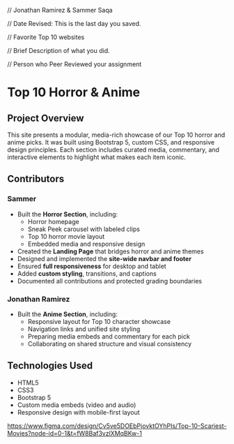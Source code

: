 // Jonathan Ramirez & Sammer Saqa

// Date Revised: This is the last day you saved. 

// Favorite Top 10 websites

// Brief Description of what you did. 

// Person who Peer Reviewed your assignment


# Top 10 Horror & Anime

## Project Overview
This site presents a modular, media-rich showcase of our Top 10 horror and anime picks. It was built using Bootstrap 5, custom CSS, and responsive design principles. Each section includes curated media, commentary, and interactive elements to highlight what makes each item iconic.

## Contributors

### Sammer
- Built the **Horror Section**, including:
  - Horror homepage
  - Sneak Peek carousel with labeled clips
  - Top 10 horror movie layout
  - Embedded media and responsive design
- Created the **Landing Page** that bridges horror and anime themes
- Designed and implemented the **site-wide navbar and footer**
- Ensured **full responsiveness** for desktop and tablet
- Added **custom styling**, transitions, and captions
- Documented all contributions and protected grading boundaries

### Jonathan Ramirez
- Built the **Anime Section**, including:
  - Responsive layout for Top 10 character showcase
  - Navigation links and unified site styling
  - Preparing media embeds and commentary for each pick
  - Collaborating on shared structure and visual consistency

## Technologies Used
- HTML5
- CSS3
- Bootstrap 5
- Custom media embeds (video and audio)
- Responsive design with mobile-first layout

https://www.figma.com/design/Cv5ve5DOEbPjovktOYhPIs/Top-10-Scariest-Movies?node-id=0-1&t=fW8Baf3vzlXMqBKw-1
